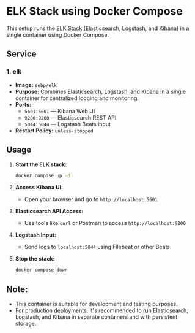 # ELK Stack using Docker Compose

This setup runs the [ELK Stack](https://www.elastic.co/what-is/elk-stack) (Elasticsearch, Logstash, and Kibana) in a single container using Docker Compose.

##  Service

### 1. **elk**
- **Image:** `sebp/elk`
- **Purpose:** Combines Elasticsearch, Logstash, and Kibana in a single container for centralized logging and monitoring.
- **Ports:**
  - `5601:5601` — Kibana Web UI
  - `9200:9200` — Elasticsearch REST API
  - `5044:5044` — Logstash Beats input
- **Restart Policy:** `unless-stopped`

##  Usage

1. **Start the ELK stack:**
   ```bash
   docker compose up -d
   ```

2. **Access Kibana UI:**
   - Open your browser and go to `http://localhost:5601`

3. **Elasticsearch API Access:**
   - Use tools like `curl` or Postman to access `http://localhost:9200`

4. **Logstash Input:**
   - Send logs to `localhost:5044` using Filebeat or other Beats.

5. **Stop the stack:**
   ```bash
   docker compose down
   ```

##  Note:

- This container is suitable for development and testing purposes.
- For production deployments, it's recommended to run Elasticsearch, Logstash, and Kibana in separate containers and with persistent storage.
